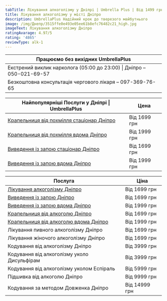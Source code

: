 ```yaml
---
tabTitle: Лікування алкоголізму у Дніпрі | Umbrella Plus | Від 1499 грн
title: Лікування алкоголізму у місті Дніпро
description: UmbrellaPlus Надійний крок до тверезого майбутнього
image: /img/Днепр/3515ffe0e493e05ee61b8efc76482c21_high.jpg
imageText: Лікування алкоголізму Дніпро
ratingAvarage: 4.97/5
rating: '4865'
reviewType: alk-1
---
```


| Працюємо без вихідних UmbrellaPlus                                    |
| --------------------------------------------------------------------- |
| Екстрений виклик нарколога (05:00 до 23:00) \| Дніпро – 050-021-69-57 |
| Безкоштовна консультація чергового лікаря – 097-369-76-65             |

| Найпопулярніші Послуги у Дніпрі \| UmbrellaPlus                              | Цена         |
| ---------------------------------------------------------------------------- | ------------ |
| [Крапельниця від похмілля стаціонар Дніпро](Kapelnica_ot_alkogola_dnepr)     | Від 1699 грн |
| [Крапельниця від похмілля вдома Дніпро](Kapelnica_ot_alkogola_na_domy_dnepr) | Від 1999 грн |
| [Виведення із запою стаціонар Дніпро](Vivod-iz-zapoia-dnepr-ua)              | Від 1699 грн |
| [Виведення із запою вдома Дніпро](Vivod-iz-zapoia-na-domy-dnepr-ua)          | Від 1999 грн |

| Послуга                                                                      | Ціна          |
| ---------------------------------------------------------------------------- | ------------- |
| [Лікування алкоголізму Дніпро](lechenie-alkogolizma-dnepr-ua)                | Від 1699 грн  |
| [Виведення із запою Дніпро](Vivod-iz-zapoia-dnepr-ua)                        | Від 1699 грн  |
| [Виведення із запою вдома Дніпро](Vivod-iz-zapoia-na-domy-dnepr-ua)          | Від 1999 грн  |
| [Крапельниця від алкоголю Дніпро](Kapelnica_ot_alkogola_dnepr)               | Від 1699 грн  |
| [Крапельниця від алкоголю вдома Дніпро](Kapelnica_ot_alkogola_na_domy_dnepr) | Від 1999 грн  |
| Лікування пивного алкоголізму Дніпро                                         | Від 1699 грн  |
| Лікування жіночого алкоголізму Дніпро                                        | Від 1699 грн  |
| Кодування від алкоголізму Дніпро                                             | Від 3999 грн  |
| Кодування від алкоголізму уколо Дисульфірам                                  | Від 3999 грн  |
| Кодування від алкоголізму уколом Еспіраль                                    | Від 5999 грн  |
| Підшивка від алкоголю Дніпро                                                 | Від 9999 грн  |
| Кодування за методом Довженка Дніпро                                         | Від 14999 грн |
